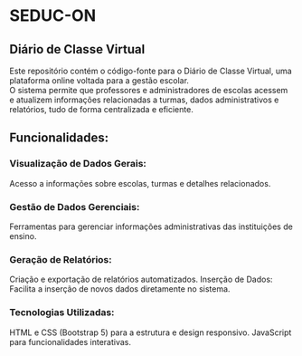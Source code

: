 # SEDUC-ON
## Diário de Classe Virtual
Este repositório contém o código-fonte para o Diário de Classe Virtual, uma plataforma online voltada para a gestão escolar. <br>
O sistema permite que professores e administradores de escolas acessem e atualizem informações relacionadas a turmas, dados administrativos e relatórios, tudo de forma centralizada e eficiente.
<br><p>
## Funcionalidades:
### Visualização de Dados Gerais: 
Acesso a informações sobre escolas, turmas e detalhes relacionados.
<br><p>
### Gestão de Dados Gerenciais: 
Ferramentas para gerenciar informações administrativas das instituições de ensino.
<br><p>
### Geração de Relatórios: <br><p>
Criação e exportação de relatórios automatizados.
Inserção de Dados: Facilita a inserção de novos dados diretamente no sistema.
<br><p>
### Tecnologias Utilizadas:
HTML e CSS (Bootstrap 5) para a estrutura e design responsivo.
JavaScript para funcionalidades interativas.
